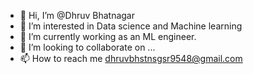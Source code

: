 - 👋 Hi, I’m @Dhruv Bhatnagar
- 👀 I’m interested in Data science and Machine learning
- 🌱 I’m currently working as an ML engineer.
- 💞️ I’m looking to collaborate on ...
- 📫 How to reach me dhruvbhstnsgsr9548@gmail.com

<!---
dhruvbhatnagar9548/dhruvbhatnagar9548 is a ✨ special ✨ repository because its `README.md` (this file) appears on your GitHub profile.
You can click the Preview link to take a look at your changes.
--->
